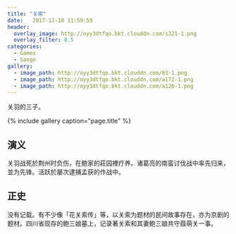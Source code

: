 ```yaml
---
title: "关索"
date:   2017-12-10 11:59:59
header:
  overlay_image: http://oyy3dtfqo.bkt.clouddn.com/s321-1.png
  overlay_filter: 0.5
categories:
  - Games
  - Sango
gallery:
  - image_path: http://oyy3dtfqo.bkt.clouddn.com/83-1.png
  - image_path: http://oyy3dtfqo.bkt.clouddn.com/a172-1.png
  - image_path: http://oyy3dtfqo.bkt.clouddn.com/a126-1.png
---
```


关羽的三子。

{% include gallery caption="page.title" %}

## 演义

关羽战死於荆州时负伤，在鲍家的莊园裡疗养。诸葛亮的南蛮讨伐战中率先归来，並为先锋。活跃於屡次逮捕孟获的作战中。

## 正史

没有记载。有不少像「花关索传」等，以关索为题材的民间故事存在，亦为京剧的题材。四川省现存的鲍三娘墓上，记录著关索和其妻鲍三娘共守葭萌关一事。